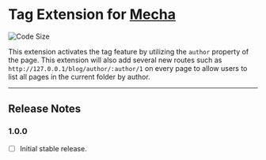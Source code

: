 Tag Extension for [Mecha](https://github.com/mecha-cms/mecha)
=============================================================

![Code Size](https://img.shields.io/github/languages/code-size/mecha-cms/x.author?color=%23444&style=for-the-badge)

This extension activates the tag feature by utilizing the `author` property of the page. This extension will also add several new routes such as `http://127.0.0.1/blog/author/:author/1` on every page to allow users to list all pages in the current folder by author.

---

Release Notes
-------------

### 1.0.0

 - [ ] Initial stable release.